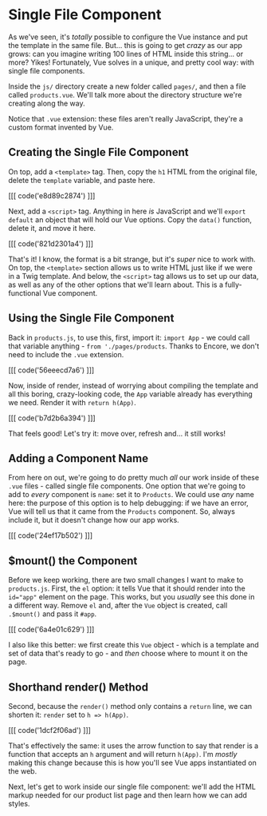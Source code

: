# Single File Component

As we've seen, it's *totally* possible to configure the Vue instance and put the
template in the same file. But... this is going to get *crazy* as our app grows:
can you imagine writing 100 lines of HTML inside this string... or more? Yikes!
Fortunately, Vue solves in a unique, and pretty cool way: with single file components.

Inside the `js/` directory create a new folder called `pages/`, and then a file
called `products.vue`. We'll talk more about the directory structure we're creating
along the way.

Notice that `.vue` extension: these files aren't really JavaScript, they're a
custom format invented by Vue.

## Creating the Single File Component

On top, add a `<template>` tag. Then, copy the `h1` HTML from the original file,
delete the `template` variable, and paste here.

[[[ code('e8d89c2874') ]]]

Next, add a `<script>` tag. Anything in here *is* JavaScript and we'll
`export default` an object that will hold our Vue options. Copy the `data()` function,
delete it, and move it here.

[[[ code('821d2301a4') ]]]

That's it! I know, the format is a bit strange, but it's *super* nice to work with.
On top, the `<template>` section allows us to write HTML just like if we were in
a Twig template. And below, the `<script>` tag allows us to set up our data, as
well as any of the other options that we'll learn about. This is a fully-functional
Vue component.

## Using the Single File Component

Back in `products.js`, to use this, first, import it: `import App` - we could call
that variable anything - `from './pages/products`. Thanks to Encore, we don't need
to include the `.vue` extension.

[[[ code('56eeecd7a6') ]]]

Now, inside of render, instead of worrying about compiling the template and all this
boring, crazy-looking code, the `App` variable already has everything we need.
Render it with `return h(App)`.

[[[ code('b7d2b6a394') ]]]

That feels good! Let's try it: move over, refresh and... it still works!

## Adding a Component Name

From here on out, we're going to do pretty much *all* our work inside of these
`.vue` files - called single file components. One option that we're going to add
to *every* component is `name`: set it to `Products`. We could use *any* name here:
the purpose of this option is to help debugging: if we have an error, Vue will
tell us that it came from the `Products` component. So, always include it, but it
doesn't change how our app works.

[[[ code('24ef17b502') ]]]

## $mount() the Component

Before we keep working, there are two small changes I want to make to `products.js`.
First, the `el` option: it tells Vue that it should render into the `id="app"` element
on the page. This works, but you *usually* see this done in a different way. Remove
`el` and, after the `Vue` object is created, call `.$mount()` and pass it `#app`.

[[[ code('6a4e01c629') ]]]

I also like this better: we first create this `Vue` object - which is a template
and set of data that's ready to go - and *then* choose where to mount it on the page.

## Shorthand render() Method

Second, because the `render()` method only contains a `return` line, we can
shorten it: `render` set to `h => h(App)`.

[[[ code('1dcf2f06ad') ]]]

That's effectively the same: it uses the arrow function to say that render is
a function that accepts an `h` argument and will return `h(App)`. I'm *mostly*
making this change because this is how you'll see Vue apps instantiated on the web.

Next, let's get to work inside our single file component: we'll add the HTML markup
needed for our product list page and then learn how we can add styles.
